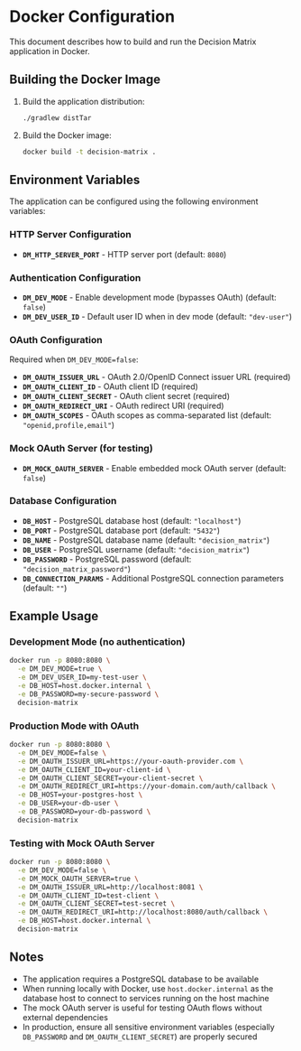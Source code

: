 # Docker Configuration

This document describes how to build and run the Decision Matrix application in Docker.

## Building the Docker Image

1. Build the application distribution:
   ```bash
   ./gradlew distTar
   ```

2. Build the Docker image:
   ```bash
   docker build -t decision-matrix .
   ```

## Environment Variables

The application can be configured using the following environment variables:

### HTTP Server Configuration
- **`DM_HTTP_SERVER_PORT`** - HTTP server port (default: `8080`)

### Authentication Configuration
- **`DM_DEV_MODE`** - Enable development mode (bypasses OAuth) (default: `false`)
- **`DM_DEV_USER_ID`** - Default user ID when in dev mode (default: `"dev-user"`)

### OAuth Configuration
Required when `DM_DEV_MODE=false`:
- **`DM_OAUTH_ISSUER_URL`** - OAuth 2.0/OpenID Connect issuer URL (required)
- **`DM_OAUTH_CLIENT_ID`** - OAuth client ID (required)
- **`DM_OAUTH_CLIENT_SECRET`** - OAuth client secret (required)
- **`DM_OAUTH_REDIRECT_URI`** - OAuth redirect URI (required)
- **`DM_OAUTH_SCOPES`** - OAuth scopes as comma-separated list (default: `"openid,profile,email"`)

### Mock OAuth Server (for testing)
- **`DM_MOCK_OAUTH_SERVER`** - Enable embedded mock OAuth server (default: `false`)

### Database Configuration
- **`DB_HOST`** - PostgreSQL database host (default: `"localhost"`)
- **`DB_PORT`** - PostgreSQL database port (default: `"5432"`)
- **`DB_NAME`** - PostgreSQL database name (default: `"decision_matrix"`)
- **`DB_USER`** - PostgreSQL username (default: `"decision_matrix"`)
- **`DB_PASSWORD`** - PostgreSQL password (default: `"decision_matrix_password"`)
- **`DB_CONNECTION_PARAMS`** - Additional PostgreSQL connection parameters (default: `""`)

## Example Usage

### Development Mode (no authentication)
```bash
docker run -p 8080:8080 \
  -e DM_DEV_MODE=true \
  -e DM_DEV_USER_ID=my-test-user \
  -e DB_HOST=host.docker.internal \
  -e DB_PASSWORD=my-secure-password \
  decision-matrix
```

### Production Mode with OAuth
```bash
docker run -p 8080:8080 \
  -e DM_DEV_MODE=false \
  -e DM_OAUTH_ISSUER_URL=https://your-oauth-provider.com \
  -e DM_OAUTH_CLIENT_ID=your-client-id \
  -e DM_OAUTH_CLIENT_SECRET=your-client-secret \
  -e DM_OAUTH_REDIRECT_URI=https://your-domain.com/auth/callback \
  -e DB_HOST=your-postgres-host \
  -e DB_USER=your-db-user \
  -e DB_PASSWORD=your-db-password \
  decision-matrix
```

### Testing with Mock OAuth Server
```bash
docker run -p 8080:8080 \
  -e DM_DEV_MODE=false \
  -e DM_MOCK_OAUTH_SERVER=true \
  -e DM_OAUTH_ISSUER_URL=http://localhost:8081 \
  -e DM_OAUTH_CLIENT_ID=test-client \
  -e DM_OAUTH_CLIENT_SECRET=test-secret \
  -e DM_OAUTH_REDIRECT_URI=http://localhost:8080/auth/callback \
  -e DB_HOST=host.docker.internal \
  decision-matrix
```

## Notes

- The application requires a PostgreSQL database to be available
- When running locally with Docker, use `host.docker.internal` as the database host to connect to services running on the host machine
- The mock OAuth server is useful for testing OAuth flows without external dependencies
- In production, ensure all sensitive environment variables (especially `DB_PASSWORD` and `DM_OAUTH_CLIENT_SECRET`) are properly secured